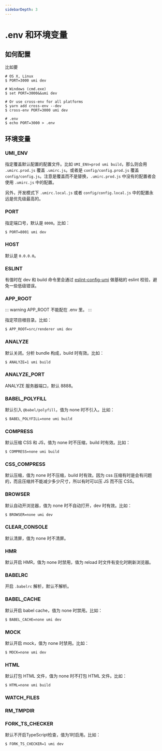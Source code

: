 ```yaml
---
sidebarDepth: 3
---
```


# .env 和环境变量

## 如何配置

比如要

```
# OS X, Linux
$ PORT=3000 umi dev

# Windows (cmd.exe)
$ set PORT=3000&&umi dev

# Or use cross-env for all platforms
$ yarn add cross-env --dev
$ cross-env PORT=3000 umi dev

# .env
$ echo PORT=3000 > .env
```

## 环境变量

### UMI_ENV

指定覆盖默认配置的配置文件。比如 `UMI_ENV=prod umi build`，那么则会用 `.umirc.prod.js` 覆盖 `.umirc.js`。或者是 `config/config.prod.js` 覆盖 `config/config.js`。注意是覆盖而不是替换，`.umirc.prod.js` 中没有的配置者会使用 `.umirc.js` 中的配置。

另外，开发模式下 `.umirc.local.js` 或者 `config/config.local.js` 中的配置永远是优先级最高的。

### PORT

指定端口号，默认是 `8000`。比如：

```bash
$ PORT=8001 umi dev
```

### HOST

默认是 `0.0.0.0`。

### ESLINT <Badge text="2.4.0+"/>

有值时在 dev 和 build 命令里会通过 [eslint-config-umi](https://github.com/umijs/umi/tree/master/packages/eslint-config-umi) 做基础的 eslint 校验，避免一些低级错误。

### APP_ROOT

::: warning
APP_ROOT 不能配在 .env 里。
:::

指定项目根目录。比如：

```bash
$ APP_ROOT=src/renderer umi dev
```

### ANALYZE

默认关闭。分析 bundle 构成，build 时有效。比如：

```bash
$ ANALYZE=1 umi build
```

### ANALYZE_PORT

ANALYZE 服务器端口，默认 8888。

### BABEL_POLYFILL <Badge text="2.2.0+"/>

默认引入 `@babel/polyfill`，值为 none 时不引入。比如：

```bash
$ BABEL_POLYFILL=none umi build
```

### COMPRESS

默认压缩 CSS 和 JS，值为 none 时不压缩，build 时有效。比如：

```bash
$ COMPRESS=none umi build
```

### CSS_COMPRESS

默认压缩，值为 none 时不压缩，build 时有效。因为 css 压缩有时是会有问题的，而且压缩并不能减少多少尺寸，所以有时可以压 JS 而不压 CSS。

### BROWSER

默认自动开浏览器，值为 none 时不自动打开，dev 时有效。比如：

```bash
$ BROWSER=none umi dev
```

### CLEAR_CONSOLE

默认清屏，值为 none 时不清屏。

### HMR

默认开启 HMR，值为 none 时禁用，值为 reload 时文件有变化时刷新浏览器。

### BABELRC

开启 `.babelrc` 解析，默认不解析。

### BABEL_CACHE

默认开启 babel cache，值为 none 时禁用。比如：

```bash
$ BABEL_CACHE=none umi dev
```

### MOCK

默认开启 mock，值为 none 时禁用。比如：

```bash
$ MOCK=none umi dev
```

### HTML

默认打包 HTML 文件，值为 none 时不打包 HTML 文件。比如：

```bash
$ HTML=none umi build
```

### WATCH_FILES

### RM_TMPDIR

### FORK_TS_CHECKER
默认不开启TypeScript检查，值为1时启用。比如：

```bash
$ FORK_TS_CHECKER=1 umi dev
```
